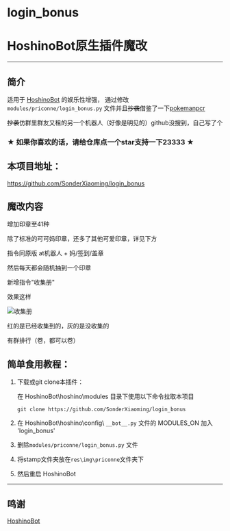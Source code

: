 # login_bonus

# HoshinoBot原生插件魔改

*****

## 简介

适用于 [HoshinoBot](https://github.com/Ice-Cirno/HoshinoBot) 的娱乐性增强，
通过修改 ``modules/priconne/login_bonus.py`` 文件并且~~抄袭~~借鉴了一下[pokemanpcr](https://github.com/GWYOG/GWYOG-Hoshino-plugins#8-%E6%88%B3%E6%9C%BA%E5%99%A8%E4%BA%BA%E9%9B%86%E5%8D%A1%E5%B0%8F%E6%B8%B8%E6%88%8Fpokemanpcr)

~~抄袭~~仿群里群友又租的另一个机器人（好像是明见的）github没搜到，自己写了个

### ★ 如果你喜欢的话，请给仓库点一个star支持一下23333 ★

## 本项目地址：

https://github.com/SonderXiaoming/login_bonus

## 魔改内容

增加印章至41种

除了标准的可可妈印章，还多了其他可爱印章，详见下方

指令同原版 at机器人 + 妈/签到/盖章

然后每天都会随机抽到一个印章

新增指令"收集册"

效果这样

![收集册](https://user-images.githubusercontent.com/98363578/180589157-69f9585e-cdfc-438b-bbc3-5e29012651aa.PNG)

红的是已经收集到的，灰的是没收集的

有群排行（卷，都可以卷）

## 简单食用教程：

1. 下载或git clone本插件：

   在 HoshinoBot\hoshino\modules 目录下使用以下命令拉取本项目

   ```
   git clone https://github.com/SonderXiaoming/login_bonus
   ```

2. 在 HoshinoBot\hoshino\config\ `__bot__.py` 文件的 MODULES_ON 加入 'login_bonus'

3. 删除``modules/priconne/login_bonus.py`` 文件

4. 将stamp文件夹放在``res\img\priconne``文件夹下

5. 然后重启 HoshinoBot

*****

## 鸣谢

[HoshinoBot](https://github.com/Ice-Cirno/HoshinoBot)
